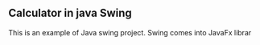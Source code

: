 ## Calculator in java Swing

This is an example of Java swing project.
Swing comes into JavaFx librar
